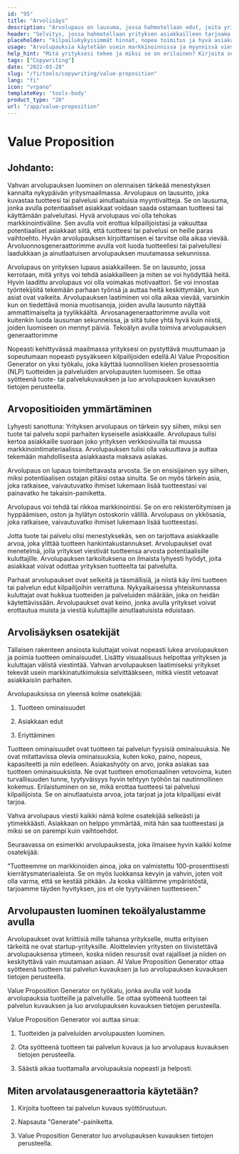 ```yaml
---
id: "95"
title: "Arvolisäys"
description: "Arvolupaus on lausuma, jossa hahmotellaan edut, joita yritys tarjoaa asiakkailleen. Se on lausuma siitä, mitä yritys voi tehdä asiakkailleen, ja sitä käytetään usein keinona erottaa yritys toisesta."
header: "Selvitys, jossa hahmotellaan yrityksen asiakkailleen tarjoama ainutlaatuinen arvo."
placeholder: "kilpailukykyisimmät hinnat, nopea toimitus ja hyvä asiakaspalvelu."
usage: "Arvolupauksia käytetään usein markkinoinnissa ja myynnissä viestimään, mitä yritys tekee ja miksi se on erilainen. Seuraava generaattori voi auttaa sinua suunnittelemaan ja aivovirtaan tyylitellyn arvolupauksen, joka on läheisesti linjassa brändisi kanssa."
help_hint: "Mitä yrityksesi tekee ja miksi se on erilainen? Kirjoita se ylös, niin teemme siitä arvoesityksen."
tags: ["Copywriting"]
date: "2022-03-28"
slug: "/fi/tools/copywriting/value-proposition"
lang: "fi"
icon: "vrpano"
templateKey: 'tools-body'
product_type: "20"
url: "/app/value-proposition"
---
```


# Value Proposition

## Johdanto:

Vahvan arvolupauksen luominen on olennaisen tärkeää menestyksen kannalta nykypäivän yritysmaailmassa. Arvolupaus on lausunto, joka kuvastaa tuotteesi tai palvelusi ainutlaatuisia myyntivaltteja. Se on lausuma, jonka avulla potentiaaliset asiakkaat voidaan saada ostamaan tuotteesi tai käyttämään palveluitasi. Hyvä arvolupaus voi olla tehokas markkinointiväline. Sen avulla voit erottua kilpailijoistasi ja vakuuttaa potentiaaliset asiakkaat siitä, että tuotteesi tai palvelusi on heille paras vaihtoehto. Hyvän arvolupauksen kirjoittamisen ei tarvitse olla aikaa vievää. Arvoluonnosgeneraattorimme avulla voit luoda tuotteellesi tai palvelullesi laadukkaan ja ainutlaatuisen arvolupauksen muutamassa sekunnissa.

Arvolupaus on yrityksen lupaus asiakkailleen. Se on lausunto, jossa kerrotaan, mitä yritys voi tehdä asiakkailleen ja miten se voi hyödyttää heitä. Hyvin laadittu arvolupaus voi olla voimakas motivaattori. Se voi innostaa työntekijöitä tekemään parhaan työnsä ja auttaa heitä keskittymään, kun asiat ovat vaikeita. Arvolupauksen laatiminen voi olla aikaa vievää, varsinkin kun on tiedettävä monia muotisanoja, joiden avulla lausunto näyttää ammattimaiselta ja tyylikkäältä. Arvosanageneraattorimme avulla voit kuitenkin luoda lausuman sekunneissa, ja siitä tulee yhtä hyvä kuin niistä, joiden luomiseen on mennyt päiviä. Tekoälyn avulla toimiva arvolupauksen generaattorimme

Nopeasti kehittyvässä maailmassa yrityksesi on pystyttävä muuttumaan ja sopeutumaan nopeasti pysyäkseen kilpailijoiden edellä.AI Value Proposition Generator on yksi työkalu, joka käyttää luonnollisen kielen prosessointia (NLP) tuotteiden ja palveluiden arvolupausten luomiseen. Se ottaa syötteenä tuote- tai palvelukuvauksen ja luo arvolupauksen kuvauksen tietojen perusteella.

## Arvopositioiden ymmärtäminen

Lyhyesti sanottuna: Yrityksen arvolupaus on tärkein syy siihen, miksi sen tuote tai palvelu sopii parhaiten kyseiselle asiakkaalle. Arvolupaus tulisi kertoa asiakkaille suoraan joko yrityksen verkkosivuilla tai muussa markkinointimateriaalissa. Arvolupauksen tulisi olla vakuuttava ja auttaa tekemään mahdollisesta asiakkaasta maksava asiakas.

Arvolupaus on lupaus toimitettavasta arvosta. Se on ensisijainen syy siihen, miksi potentiaalisen ostajan pitäisi ostaa sinulta. Se on myös tärkein asia, joka ratkaisee, vaivautuvatko ihmiset lukemaan lisää tuotteestasi vai painavatko he takaisin-painiketta.

Arvolupaus voi tehdä tai rikkoa markkinointisi. Se on ero rekisteröitymisen ja hyppäämisen, oston ja hylätyn ostoskorin välillä. Arvolupaus on ykkösasia, joka ratkaisee, vaivautuvatko ihmiset lukemaan lisää tuotteestasi.

Jotta tuote tai palvelu olisi menestyksekäs, sen on tarjottava asiakkaalle arvoa, joka ylittää tuotteen hankintakustannukset. Arvolupaukset ovat menetelmä, jolla yritykset viestivät tuotteensa arvosta potentiaalisille kuluttajille. Arvolupauksen tarkoituksena on ilmaista lyhyesti hyödyt, joita asiakkaat voivat odottaa yrityksen tuotteelta tai palvelulta.

Parhaat arvolupaukset ovat selkeitä ja täsmällisiä, ja niistä käy ilmi tuotteen tai palvelun edut kilpailijoihin verrattuna. Nykyaikaisessa yhteiskunnassa kuluttajat ovat hukkua tuotteiden ja palveluiden määrään, joka on heidän käytettävissään. Arvolupaukset ovat keino, jonka avulla yritykset voivat erottautua muista ja viestiä kuluttajille ainutlaatuisista eduistaan.

## Arvolisäyksen osatekijät

Tällaisen rakenteen ansiosta kuluttajat voivat nopeasti lukea arvolupauksen ja poimia tuotteen ominaisuudet. Lisätty visuaalisuus helpottaa yrityksen ja kuluttajan välistä viestintää. Vahvan arvolupauksen laatimiseksi yritykset tekevät usein markkinatutkimuksia selvittääkseen, mitkä viestit vetoavat asiakkaisiin parhaiten.

Arvolupauksissa on yleensä kolme osatekijää:

1. Tuotteen ominaisuudet

2. Asiakkaan edut

3. Eriyttäminen

Tuotteen ominaisuudet ovat tuotteen tai palvelun fyysisiä ominaisuuksia. Ne ovat mitattavissa olevia ominaisuuksia, kuten koko, paino, nopeus, kapasiteetti ja niin edelleen. Asiakashyöty on arvo, jonka asiakas saa tuotteen ominaisuuksista. Ne ovat tuotteen emotionaalinen vetovoima, kuten turvallisuuden tunne, tyytyväisyys hyvin tehtyyn työhön tai nautinnollinen kokemus. Erilaistuminen on se, mikä erottaa tuotteesi tai palvelusi kilpailijoista. Se on ainutlaatuista arvoa, jota tarjoat ja jota kilpailijasi eivät tarjoa.

Vahva arvolupaus viestii kaikki nämä kolme osatekijää selkeästi ja ytimekkäästi. Asiakkaan on helppo ymmärtää, mitä hän saa tuotteestasi ja miksi se on parempi kuin vaihtoehdot.

Seuraavassa on esimerkki arvolupauksesta, joka ilmaisee hyvin kaikki kolme osatekijää:

"Tuotteemme on markkinoiden ainoa, joka on valmistettu 100-prosenttisesti kierrätysmateriaaleista. Se on myös luokkansa kevyin ja vahvin, joten voit olla varma, että se kestää pitkään. Ja koska välitämme ympäristöstä, tarjoamme täyden hyvityksen, jos et ole tyytyväinen tuotteeseen."

## Arvolupausten luominen tekoälyalustamme avulla

Arvolupaukset ovat kriittisiä mille tahansa yritykselle, mutta erityisen tärkeitä ne ovat startup-yrityksille. Aloittelevien yritysten on tiivistettävä arvolupauksensa ytimeen, koska niiden resurssit ovat rajalliset ja niiden on keskityttävä vain muutamaan asiaan. AI Value Proposition Generator ottaa syötteenä tuotteen tai palvelun kuvauksen ja luo arvolupauksen kuvauksen tietojen perusteella.

Value Proposition Generator on työkalu, jonka avulla voit luoda arvolupauksia tuotteille ja palveluille. Se ottaa syötteenä tuotteen tai palvelun kuvauksen ja luo arvolupauksen kuvauksen tietojen perusteella.

Value Proposition Generator voi auttaa sinua:

1. Tuotteiden ja palveluiden arvolupausten luominen.

2. Ota syötteenä tuotteen tai palvelun kuvaus ja luo arvolupaus kuvauksen tietojen perusteella.

3. Säästä aikaa tuottamalla arvolupauksia nopeasti ja helposti.

## Miten arvolatausgeneraattoria käytetään?

1. Kirjoita tuotteen tai palvelun kuvaus syöttöruutuun.

2. Napsauta "Generate"-painiketta.

3. Value Proposition Generator luo arvolupauksen kuvauksen tietojen perusteella.
